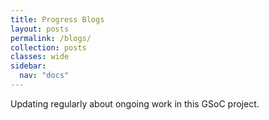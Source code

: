 ```yaml
---
title: Progress Blogs
layout: posts
permalink: /blogs/
collection: posts
classes: wide
sidebar:
  nav: "docs"
---
```


Updating regularly about ongoing work in this GSoC project.